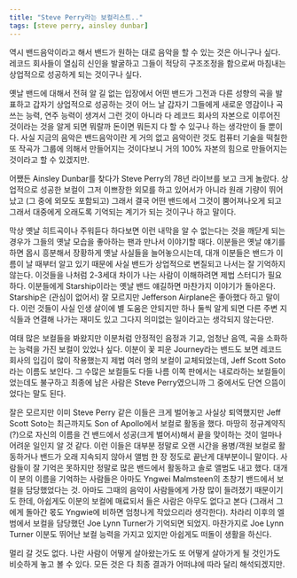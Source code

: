 ```yaml
---
title: "Steve Perry라는 보컬리스트.."
tags: [steve perry, ainsley dunbar]
---
```


역시 밴드음악이라고 해서 밴드가 원하는 대로 음악을 할 수 있는 것은 아니구나 싶다. 레코드 회사들이 열심히 신인을 발굴하고 그들이 적당히 구조조정을 함으로써 마침내는 상업적으로 성공하게 되는 것이구나 싶다.

옛날 밴드에 대해서 전혀 알 길 없는 입장에서 어떤 밴드가 그전과 다른 성향의 곡을 발표하고 갑자기 상업적으로 성공하는 것이 어느 날 갑자기 그들에게 새로운 영감이나 곡쓰는 능력, 연주 능력이 생겨서 그런 것이 아니라 다 레코드 회사의 자본으로 이루어진 것이라는 것을 알게 되면 뭐랄까 돈이면 뭐든지 다 할 수 있구나 하는 생각만이 들 뿐이다. 사실 지금의 음악은 밴드음악이란 게 거의 없고 음악이란 것도 컴퓨터 기술을 떡칠한 또 작곡가 그룹에 의해서 만들어지는 것이다보니 거의 100% 자본의 힘으로 만들어지는 것이라고 할 수 있겠지만.

어쨌든 Ainsley Dunbar를 찾다가 Steve Perry의 78년 라이브를 보고 크게 놀랐다. 상업적으로 성공한 보컬이 그저 이쁘장한 외모를 하고 있어서가 아니라 원래 기량이 뛰어났고 (그 중에 외모도 포함되고) 그래서 결국 어떤 밴드에서 그것이 뿜어져나오게 되고 그래서 대중에게 오래도록 기억되는 계기가 되는 것이구나 하고 말이다.

막상 옛날 히트곡이나 주워듣다 하다보면 이런 내막을 알 수 없는다는 것을 깨닫게 되는 경우가 그들의 옛날 모습을 좋아하는 팬과 만나서 이야기할 때다. 이분들은 옛날 얘기를 하면 몹시 흥분해서 장황하게 옛날 사실들을 늘어놓으시는데, 대개 이분들은 밴드가 이름이 날 때부터 알고 있기 때문에 사실 밴드가 상업적으로 변질되고 나서는 잘 기억하지 않는다. 이것들을 나처럼 2-3세대 차이가 나는 사람이 이해하려면 제법 스터디가 필요하다. 이분들에게 Starship이라는 옛날 밴드 얘길하면 마찬가지 이야기가 돌아온다. Starship은 (관심이 없어서) 잘 모르지만 Jefferson Airplane은 좋아했다 하고 말이다. 이런 것들이 사실 인생 살이에 별 도움은 안되지만 하나 둘씩 알게 되면 다른 주변 지식들과 연결해 나가는 재미도 있고 그다지 의미없는 일이라고는 생각되지 않는다만.

여태 많은 보컬들을 봐왔지만 이분처럼 안정적인 음정과 기교, 엄청난 음역, 곡을 소화하는 능력을 가진 보컬이 있었나 싶다. 이분이 꽃 피운 Journey라는 밴드도 보면 레코드회사의 입김이 많이 작용했는지 제법 여러 명의 보컬이 교체되었는데, Jeff Scott Soto라는 이름도 보인다. 그 수많은 보컬들도 다들 나름 이쪽 판에서는 내로라하는 보컬들이었는데도 불구하고 최종에 남은 사람은 Steve Perry였으니까 그 중에서도 단연 으뜸이었다는 말도 된다. 

잘은 모르지만 이미 Steve Perry 같은 이들은 크게 벌어놓고 사실상 퇴역했지만 Jeff Scott Soto는 최근까지도 Son of Apollo에서 보컬로 활동을 했다. 마땅히 정규계약직(?)으로 자신의 이름을 건 밴드에서 성공(크게 벌어서)해서 끝을 맞이하는 것이 얼마나 어려운 일인지 알 것 같다. 이런 이들은 대부분 정말로 오랜 시간을 용병/객원 보컬로 활동하거나 밴드가 오래 지속되지 않아서 앨범 한 장 정도로 끝난게 대부분이니 말이다. 사람들이 잘 기억은 못하지만 정말로 많은 밴드에서 활동하고 솔로 앨범도 내고 했다. 대개 이 분의 이름을 기억하는 사람들은 아마도 Yngwei Malmsteen의 초창기 밴드에서 보컬을 담당했었다는 것. 아마도 그때의 음악이 사람들에게 가장 많이 들려졌기 때문이기도 한데, 아쉽게도 이분의 보컬에 매료되서 들은 사람은 아무도 없다고 본다 (그래서 그에게 돌아간 몫도 Yngwie에 비하면 엄청나게 작았으리라 생각한다). 차라리 이후의 엘범에서 보컬을 담당했던 Joe Lynn Turner가 기억되면 되었지. 마찬가지로 Joe Lynn Turner 이분도 뛰어난 보컬 능력을 가지고 있지만 아쉽게도 떠돌이 생활을 하신다. 

멀리 갈 것도 없다. 나란 사람이 어떻게 살아왔는가도 또 어떻게 살아가게 될 것인가도 비슷하게 놓고 볼 수 있다. 모든 것은 다 최종 결과가 어떠냐에 따라 달리 해석되겠지만.
